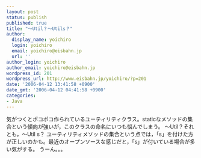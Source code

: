 ```yaml
---
layout: post
status: publish
published: true
title: "～Util？～Utils？"
author:
  display_name: yoichiro
  login: yoichiro
  email: yoichiro@eisbahn.jp
  url: ''
author_login: yoichiro
author_email: yoichiro@eisbahn.jp
wordpress_id: 201
wordpress_url: http://www.eisbahn.jp/yoichiro/?p=201
date: '2006-04-12 13:41:58 +0900'
date_gmt: '2006-04-12 04:41:58 +0900'
categories:
- Java
---
```


気がつくとポコポコ作られているユーティリティクラス。staticなメソッドの集合という傾向が強いが，このクラスの命名にいつも悩んでしまう。
～Util？それとも，～Util
s？
ユーティリティメソッドの集合という点では，「s」を付けた方が正しいのかも。最近のオープンソースな感じだと，「s」が付いている場合が多い気がする。
うーん。。。

